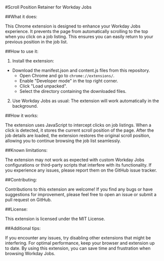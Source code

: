 #Scroll Position Retainer for Workday Jobs

##What it does:

This Chrome extension is designed to enhance your Workday Jobs experience. It prevents the page from automatically scrolling to the top when you click on a job listing. This ensures you can easily return to your previous position in the job list.

##How to use it:

1. Install the extension:

- Download the manifest.json and content.js files from this repository.
  - Open Chrome and go to `chrome://extensions/`.
  - Enable "Developer mode" in the top right corner.
  - Click "Load unpacked".
  - Select the directory containing the downloaded files.

2. Use Workday Jobs as usual:
   The extension will work automatically in the background.

##How it works:

The extension uses JavaScript to intercept clicks on job listings. When a click is detected, it stores the current scroll position of the page. After the job details are loaded, the extension restores the original scroll position, allowing you to continue browsing the job list seamlessly.

##Known limitations:

The extension may not work as expected with custom Workday Jobs configurations or third-party scripts that interfere with its functionality.
If you experience any issues, please report them on the GitHub issue tracker.

##Contributing:

Contributions to this extension are welcome! If you find any bugs or have suggestions for improvement, please feel free to open an issue or submit a pull request on GitHub.

##License:

This extension is licensed under the MIT License.   

##Additional tips:

If you encounter any issues, try disabling other extensions that might be interfering.
For optimal performance, keep your browser and extension up to date.
By using this extension, you can save time and frustration when browsing Workday Jobs.

